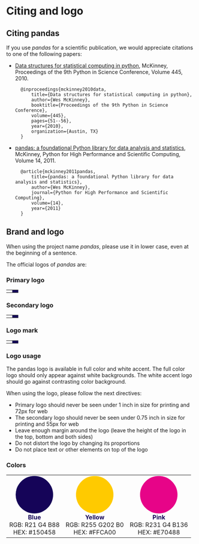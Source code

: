# Citing and logo

## Citing pandas

If you use _pandas_ for a scientific publication, we would appreciate citations to one of the following papers:

- [Data structures for statistical computing in python](https://conference.scipy.org/proceedings/scipy2010/pdfs/mckinney.pdf),
   McKinney, Proceedings of the 9th Python in Science Conference, Volume 445, 2010.

        @inproceedings{mckinney2010data,
            title={Data structures for statistical computing in python},
            author={Wes McKinney},
            booktitle={Proceedings of the 9th Python in Science Conference},
            volume={445},
            pages={51--56},
            year={2010},
            organization={Austin, TX}
        }


- [pandas: a foundational Python library for data analysis and statistics](https://www.scribd.com/document/71048089/pandas-a-Foundational-Python-Library-for-Data-Analysis-and-Statistics),
  McKinney, Python for High Performance and Scientific Computing, Volume 14, 2011.

        @article{mckinney2011pandas,
            title={pandas: a foundational Python library for data analysis and statistics},
            author={Wes McKinney},
            journal={Python for High Performance and Scientific Computing},
            volume={14},
            year={2011}
        }

## Brand and logo

When using the project name _pandas_, please use it in lower case, even at the beginning of a sentence.

The official logos of _pandas_ are:

### Primary logo

<table class="table logo">
    <tr>
        <td>
            <img alt="" src="{{ base_url }}/static/img/pandas.svg"/>
        </td>
        <td style="background-color: #150458">
            <img alt="" src="{{ base_url }}/static/img/pandas_white.svg"/>
        </td>
    </tr>
</table>

### Secondary logo

<table class="table logo">
    <tr>
        <td>
            <img alt="" src="{{ base_url }}/static/img/pandas_secondary.svg"/>
        </td>
        <td style="background-color: #150458">
            <img alt="" src="{{ base_url }}/static/img/pandas_secondary_white.svg"/>
        </td>
    </tr>
</table>

### Logo mark

<table class="table logo">
    <tr>
        <td>
            <img alt="" src="{{ base_url }}/static/img/pandas_mark.svg"/>
        </td>
        <td style="background-color: #150458">
            <img alt="" src="{{ base_url }}/static/img/pandas_mark_white.svg"/>
        </td>
    </tr>
</table>

### Logo usage

The pandas logo is available in full color and white accent.
The full color logo should only appear against white backgrounds.
The white accent logo should go against contrasting color background.

When using the logo, please follow the next directives:

- Primary logo should never be seen under 1 inch in size for printing and 72px for web
- The secondary logo should never be seen under 0.75 inch in size for printing and 55px for web
- Leave enough margin around the logo (leave the height of the logo in the top, bottom and both sides)
- Do not distort the logo by changing its proportions
- Do not place text or other elements on top of the logo

### Colors

<table class="table">
    <tr>
        <td style="text-align: center;">
            <svg xmlns="http://www.w3.org/2000/svg" width="100" height="100">
                <circle cx="50" cy="50" r="50" fill="#150458"/>
            </svg>
            <br/>
            <b style="color: #150458;">Blue</b><br/>
            RGB: R21 G4 B88<br/>
            HEX: #150458
        </td>
        <td style="text-align: center;">
            <svg xmlns="http://www.w3.org/2000/svg" width="100" height="100">
                <circle cx="50" cy="50" r="50" fill="#ffca00"/>
            </svg>
            <br/>
            <b style="color: #150458;">Yellow</b><br/>
            RGB: R255 G202 B0<br/>
            HEX: #FFCA00
        </td>
        <td style="text-align: center;">
            <svg xmlns="http://www.w3.org/2000/svg" width="100" height="100">
                <circle cx="50" cy="50" r="50" fill="#e70488"/>
            </svg>
            <br/>
            <b style="color: #150458;">Pink</b><br/>
            RGB: R231 G4 B136<br/>
            HEX: #E70488
        </td>
    </tr>
</table>
